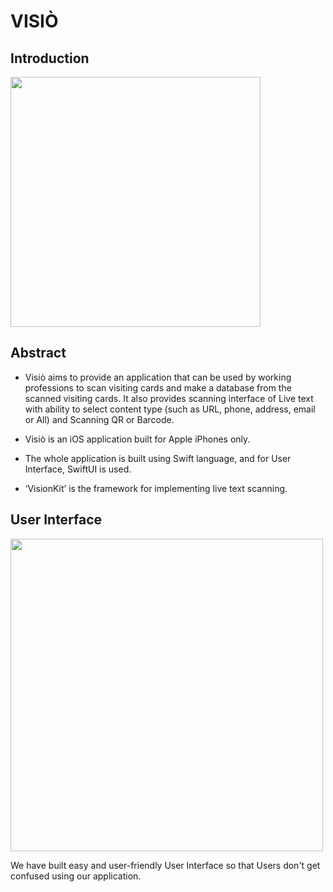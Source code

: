 # VISIÒ

## Introduction

<img width="400" src =https://user-images.githubusercontent.com/68659006/209926011-d02b940b-fa5b-4558-9d97-7c66934bc459.png>

## Abstract

- Visiò aims to provide an application that can be used by working professions to scan visiting cards and make a database from the scanned visiting cards. It also provides scanning interface of Live text with ability to select content type (such as URL, phone, address, email or All) and Scanning QR or Barcode.

- Visiò is an iOS application built for Apple iPhones only.

- The whole application is built using Swift language, and for User Interface, SwiftUI is used.

- ‘VisionKit’ is the framework for implementing live text scanning.

## User Interface

<img width="500" src = https://user-images.githubusercontent.com/68659006/209927069-73a73f78-5e3d-4361-a257-8f666af050f6.png>

We have built easy and user-friendly User Interface so that Users don't get confused using our application.

